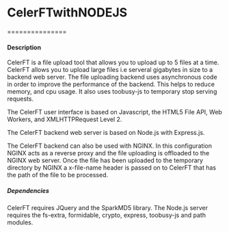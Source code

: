 # CelerFTwithNODEJS
===============

#### Description

CelerFT is a file upload tool that allows you to upload up to 5 files at a time. CelerFT allows you to upload 
large files i.e serveral gigabytes in size to a backend web server. The file uploading backend uses asynchronous code in order
to improve the performance of the backend. This helps to reduce memory, and cpu usage. It also uses toobusy-js to temporary
stop serving requests.

The CelerFT user interface is based on Javascript, the HTML5 File API, Web Workers, and XMLHTTPRequest Level 2.

The CelerFT backend web server is based on Node.js with Express.js.

The CelerFT backend can also be used with NGINX. In this configuration NGINX acts as a reverse proxy and the file uploading is offloaded 
to the NGINX web server. Once the file has been uploaded to the temporary directory by NGINX a x-file-name header is passed on to CelerFT
that has the path of the file to be processed.

##### Dependencies

CelerFT requires JQuery and the SparkMD5 library. The Node.js server requires the fs-extra, formidable, crypto, 
express, toobusy-js and path modules.
